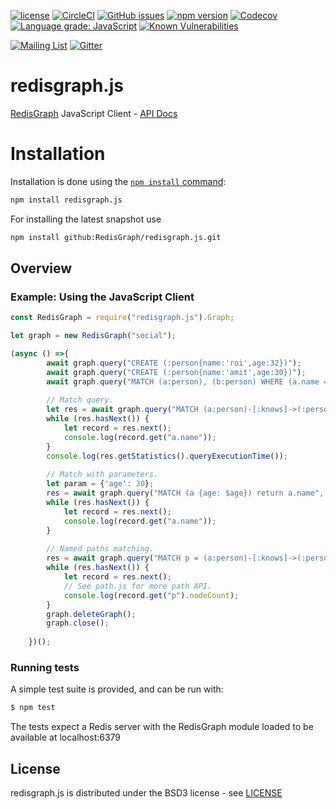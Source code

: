 [![license](https://img.shields.io/github/license/RedisGraph/redisgraph.js.svg)](https://github.com/RedisGraph/redisgraph.js)
[![CircleCI](https://circleci.com/gh/RedisGraph/redisgraph.js/tree/master.svg?style=svg)](https://circleci.com/gh/RedisGraph/redisgraph.js/tree/master)
[![GitHub issues](https://img.shields.io/github/release/RedisGraph/redisgraph.js.svg)](https://github.com/RedisGraph/redisgraph.js/releases/latest)
[![npm version](https://badge.fury.io/js/redisgraph.js.svg)](https://badge.fury.io/js/redisgraph.js)
[![Codecov](https://codecov.io/gh/RedisGraph/redisgraph.js/branch/master/graph/badge.svg)](https://codecov.io/gh/RedisGraph/redisgraph.js)
[![Language grade: JavaScript](https://img.shields.io/lgtm/grade/javascript/g/RedisGraph/redisgraph.js.svg?logo=lgtm&logoWidth=18)](https://lgtm.com/projects/g/RedisGraph/redisgraph.js/context:javascript)
[![Known Vulnerabilities](https://snyk.io/test/github/RedisGraph/redisgraph.js/badge.svg?targetFile=package.json)](https://snyk.io/test/github/RedisGraph/redisgraph.js?targetFile=package.json)

[![Mailing List](https://img.shields.io/badge/Mailing%20List-RedisGraph-blue)](https://groups.google.com/forum/#!forum/redisgraph)
[![Gitter](https://badges.gitter.im/RedisLabs/RedisGraph.svg)](https://gitter.im/RedisLabs/RedisGraph?utm_source=badge&utm_medium=badge&utm_campaign=pr-badge)

# redisgraph.js

[RedisGraph](https://github.com/RedisLabsModules/redis-graph/) JavaScript Client - [API Docs](https://redisgraph.github.io/redisgraph.js/)


# Installation

Installation is done using the
[`npm install` command](https://docs.npmjs.com/getting-started/installing-npm-packages-locally):

```bash
npm install redisgraph.js
```

For installing the latest snapshot use
```bash
npm install github:RedisGraph/redisgraph.js.git
```


## Overview

### Example: Using the JavaScript Client

```javascript
const RedisGraph = require("redisgraph.js").Graph;

let graph = new RedisGraph("social");

(async () =>{
        await graph.query("CREATE (:person{name:'roi',age:32})");
        await graph.query("CREATE (:person{name:'amit',age:30})");
        await graph.query("MATCH (a:person), (b:person) WHERE (a.name = 'roi' AND b.name='amit') CREATE (a)-[:knows]->(b)");
        
        // Match query.
        let res = await graph.query("MATCH (a:person)-[:knows]->(:person) RETURN a.name");
        while (res.hasNext()) {
            let record = res.next();
            console.log(record.get("a.name"));
        }
        console.log(res.getStatistics().queryExecutionTime());
    
        // Match with parameters.
        let param = {'age': 30};
        res = await graph.query("MATCH (a {age: $age}) return a.name", param);
        while (res.hasNext()) {
            let record = res.next();
            console.log(record.get("a.name"));
        }
    
        // Named paths matching.
        res = await graph.query("MATCH p = (a:person)-[:knows]->(:person) RETURN p");
        while (res.hasNext()) {
            let record = res.next();
            // See path.js for more path API.
            console.log(record.get("p").nodeCount);
        }
        graph.deleteGraph();
        graph.close();
    
    })();

```

### Running tests

A simple test suite is provided, and can be run with:

```sh
$ npm test
```

The tests expect a Redis server with the RedisGraph module loaded to be available at localhost:6379

## License

redisgraph.js is distributed under the BSD3 license - see [LICENSE](LICENSE)

[npm-image]: https://img.shields.io/npm/v/express.svg
[npm-url]: https://npmjs.org/package/redisgraph.js
